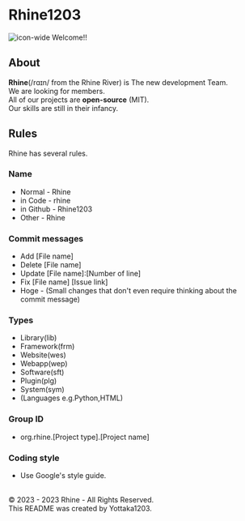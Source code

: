 # Rhine1203
![icon-wide](https://github.com/Rhine1203/.github/assets/138958366/ce6f1938-0784-4fcd-abee-07aa7b28016c)
Welcome!!

## About
**Rhine**(/rɑɪn/ from the Rhine River) is The new development Team. <br>
We are looking for members. <br>
All of our projects are **open-source** (MIT). <br>
Our skills are still in their infancy. <br>

## Rules
Rhine has several rules.
### Name
- Normal - Rhine
- in Code - rhine
- in Github - Rhine1203
- Other - Rhine
### Commit messages
- Add [File name]
- Delete [File name]
- Update [File name]:[Number of line]
- Fix [File name] [Issue link]
- Hoge - (Small changes that don't even require thinking about the commit message)
### Types
- Library(lib)
- Framework(frm)
- Website(wes)
- Webapp(wep)
- Software(sft)
- Plugin(plg)
- System(sym)
- (Languages e.g.Python,HTML)
### Group ID
- org.rhine.[Project type].[Project name]
### Coding style
- Use Google's style guide.
<br>
© 2023 - 2023 Rhine - All Rights Reserved. <br>
This README was created by Yottaka1203.
